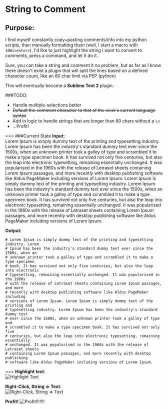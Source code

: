 # String to Comment
## Purpose:
I find myself constantly copy+pasting comments/info into my python scripts, then manually formatting them (well, I start a macro with `10Wi<enter>`). I'd like to just highlight the string I want to convert to comments, press a command, and let it do it.

Sure, you can take a string and comment it no problem, but as far as I know there doesn't exist a plugin that will split the lines based on a defined character count, like an 80 char limit via PEP (python)

This will eventually become a **Sublime Text 2** plugin.

###TODO: 
 * Handle multiple-selections better
 * ~~Default the comment character to that of the view's current language syntax~~
 * Add in logic to handle strings that are longer than 80 chars without a `\n`
 * ...Profit!

===
###Current State
**Input:**  
Lorem Ipsum is simply dummy text of the printing and typesetting industry. Lorem Ipsum has been the industry's standard dummy text ever since the 1500s, when an unknown printer took a galley of type and scrambled it to make a type specimen book. It has survived not only five centuries, but also the leap into electronic typesetting, remaining essentially unchanged. It was popularised in the 1960s with the release of Letraset sheets containing Lorem Ipsum passages, and more recently with desktop publishing software like Aldus PageMaker including versions of Lorem Ipsum. Lorem Ipsum is simply dummy text of the printing and typesetting industry. Lorem Ipsum has been the industry's standard dummy text ever since the 1500s, when an unknown printer took a galley of type and scrambled it to make a type specimen book. It has survived not only five centuries, but also the leap into electronic typesetting, remaining essentially unchanged. It was popularised in the 1960s with the release of Letraset sheets containing Lorem Ipsum passages, and more recently with desktop publishing software like Aldus PageMaker including versions of Lorem Ipsum.  
  
**Output:**
<pre><code># Lorem Ipsum is simply dummy text of the printing and typesetting industry. Lorem  
# Ipsum has been the industry's standard dummy text ever since the 1500s, when an  
# unknown printer took a galley of type and scrambled it to make a type specimen  
# book. It has survived not only five centuries, but also the leap into electronic  
# typesetting, remaining essentially unchanged. It was popularised in the 1960s  
# with the release of Letraset sheets containing Lorem Ipsum passages, and more  
# recently with desktop publishing software like Aldus PageMaker including  
# versions of Lorem Ipsum. Lorem Ipsum is simply dummy text of the printing and  
# typesetting industry. Lorem Ipsum has been the industry's standard dummy text  
# ever since the 1500s, when an unknown printer took a galley of type and  
# scrambled it to make a type specimen book. It has survived not only five  
# centuries, but also the leap into electronic typesetting, remaining essentially  
# unchanged. It was popularised in the 1960s with the release of Letraset sheets  
# containing Lorem Ipsum passages, and more recently with desktop publishing  
# software like Aldus PageMaker including versions of Lorem Ipsum.
</code></pre>

===
**Highlight text**:  
![Highlight Text](https://raw.github.com/Robert-Wett/StringToComment/master/img/step1.png)  
  
**Right-Click, String => Text**:  
![Right-Click, String => Text](https://raw.github.com/Robert-Wett/StringToComment/master/img/step2.png)

**Profit!**
![Profit!!!!!!!](://raw.github.com/Robert-Wett/StringToComment/master/img/step3.png)

